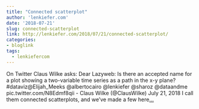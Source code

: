 ```yaml
---
title: "Connected scatterplot"
author: 'lenkiefer.com'
date: '2018-07-21'
slug: connected-scatterplot
link: http://lenkiefer.com/2018/07/21/connected-scatterplot/
categories:
- bloglink
tags:
  - lenkiefercom
---
```


On Twitter Claus Wilke asks: Dear Lazyweb: Is there an accepted name for a plot showing a two-variable time series as a path in the x-y plane? #dataviz@Elijah_Meeks @albertocairo @lenkiefer @sharoz @dataandme pic.twitter.com/N8Edmf8qii - Claus Wilke (@ClausWilke) July 21, 2018 I call them connected scatterplots, and we’ve made a few here[... <i class="fas fa-external-link-alt"></i>](http://lenkiefer.com/2018/07/21/connected-scatterplot/)

